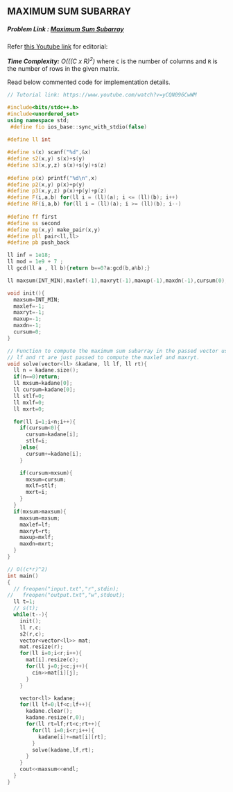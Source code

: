 ## MAXIMUM SUM SUBARRAY
##### Problem Link : [Maximum Sum Subarray](https://hack.codingblocks.com/contests/c/1001/1040)  

Refer [this Youtube link](https://www.youtube.com/watch?v=yCQN096CwWM) for editorial: 

_**Time Complexity:** O(((C x R)<sup>2</sup>)_ where `C` is the number of columns and `R` is the number of rows in the given matrix.

Read below commented code for implementation details.
```C++
// Tutorial link: https://www.youtube.com/watch?v=yCQN096CwWM

#include<bits/stdc++.h>
#include<unordered_set>
using namespace std;
 #define fio ios_base::sync_with_stdio(false)
 
#define ll int

#define s(x) scanf("%d",&x)
#define s2(x,y) s(x)+s(y)
#define s3(x,y,z) s(x)+s(y)+s(z)
 
#define p(x) printf("%d\n",x)
#define p2(x,y) p(x)+p(y)
#define p3(x,y,z) p(x)+p(y)+p(z)
#define F(i,a,b) for(ll i = (ll)(a); i <= (ll)(b); i++)
#define RF(i,a,b) for(ll i = (ll)(a); i >= (ll)(b); i--)
 
#define ff first
#define ss second
#define mp(x,y) make_pair(x,y)
#define pll pair<ll,ll>
#define pb push_back

ll inf = 1e18;
ll mod = 1e9 + 7 ;
ll gcd(ll a , ll b){return b==0?a:gcd(b,a%b);}

ll maxsum(INT_MIN),maxlef(-1),maxryt(-1),maxup(-1),maxdn(-1),cursum(0);

void init(){
  maxsum=INT_MIN;
  maxlef=-1;
  maxryt=-1;
  maxup=-1;
  maxdn=-1;
  cursum=0;
}

// Function to compute the maximum sum subarray in the passed vector using Kadane's algorithm
// lf and rt are just passed to compute the maxlef and maxryt.
void solve(vector<ll> &kadane, ll lf, ll rt){
  ll n = kadane.size();
  if(n==0)return;
  ll mxsum=kadane[0];
  ll cursum=kadane[0];
  ll stlf=0;
  ll mxlf=0;
  ll mxrt=0;

  for(ll i=1;i<n;i++){
    if(cursum<0){
      cursum=kadane[i];
      stlf=i;
    }else{
      cursum+=kadane[i];
    }

    if(cursum>mxsum){
      mxsum=cursum;
      mxlf=stlf;
      mxrt=i;
    }
  }
  if(mxsum>maxsum){
    maxsum=mxsum;
    maxlef=lf;
    maxryt=rt;
    maxup=mxlf;
    maxdn=mxrt;
  }
}

// O((c*r)^2)
int main()
{
  // freopen("input.txt","r",stdin);
//   freopen("output.txt","w",stdout);
  ll t=1;
  // s(t);
  while(t--){
    init();
    ll r,c;
    s2(r,c);
    vector<vector<ll>> mat;
    mat.resize(r);
    for(ll i=0;i<r;i++){
      mat[i].resize(c);
      for(ll j=0;j<c;j++){
        cin>>mat[i][j];
      }
    }

    vector<ll> kadane;   
    for(ll lf=0;lf<c;lf++){
      kadane.clear();
      kadane.resize(r,0);
      for(ll rt=lf;rt<c;rt++){
        for(ll i=0;i<r;i++){
          kadane[i]+=mat[i][rt];
        }
        solve(kadane,lf,rt);
      }
    }
    cout<<maxsum<<endl;
  }
}

```
